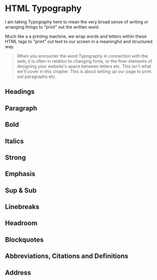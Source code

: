 # HTML Typography

I am taking Typography here to mean the very broad sense of writing or arranging things to "print" out the written word.

Much like a a printing machine, we wrap words and letters within these HTML tags to "print" out text to our screen in a meaningful and structured way.

> When you encounter the word Typography in connection with the web, it is often in relation to changing fonts, or the finer elements of designing your website's space between letters etc. This isn't what we'll cover in this chapter. This is about setting up our page to print out paragraphs etc.

## Headings

## Paragraph

## Bold

## Italics

## Strong

## Emphasis

## Sup & Sub

## Linebreaks

## Headroom

## Blockquotes

## Abbreviations, Citations and Definitions

## Address